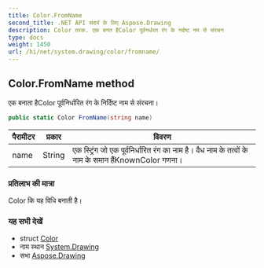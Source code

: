 ```yaml
---
title: Color.FromName
second_title: .NET API संदर्भ के लिए Aspose.Drawing
description: Color तरक. एक बनत हैColor पूर्वनर्धरत रंग के नर्दष्ट नम से संरचन
type: docs
weight: 1450
url: /hi/net/system.drawing/color/fromname/
---
```

## Color.FromName method

एक बनाता हैColor पूर्वनिर्धारित रंग के निर्दिष्ट नाम से संरचना।

```csharp
public static Color FromName(string name)
```

| पैरामीटर | प्रकार | विवरण |
| --- | --- | --- |
| name | String | एक स्ट्रिंग जो एक पूर्वनिर्धारित रंग का नाम है। वैध नाम के तत्वों के नाम के समान हैंKnownColor गणना। |

### प्रतिलाभ की मात्रा

Color कि यह विधि बनाती है।

### यह सभी देखें

* struct [Color](../)
* नाम स्थान [System.Drawing](../../color/)
* सभा [Aspose.Drawing](../../../)


